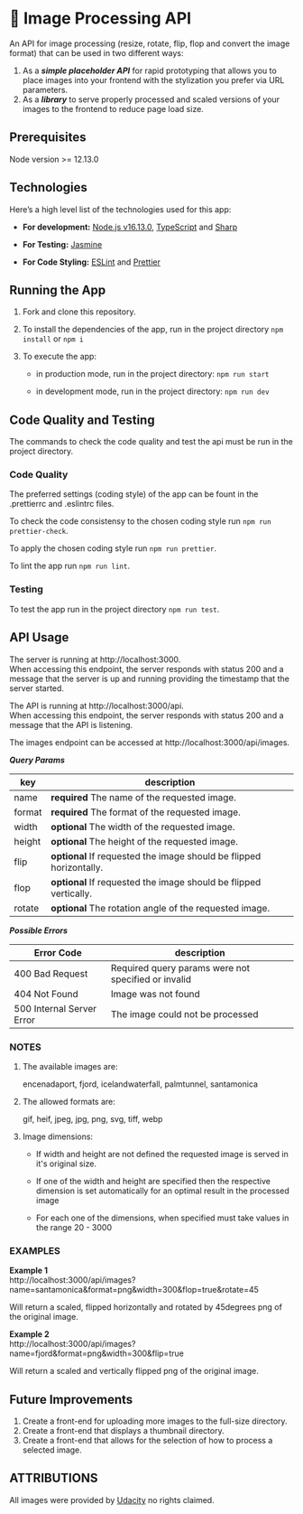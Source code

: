 # :rocket: Image Processing API

An API for image processing (resize, rotate, flip, flop and convert the image format) that can be used in two different ways:

1. As a **_simple placeholder API_** for rapid prototyping that allows you to place images into your frontend with the stylization you prefer via URL parameters.
2. As a **_library_** to serve properly processed and scaled versions of your images to the frontend to reduce page load size.

## Prerequisites

Node version >= 12.13.0

## Technologies

Here’s a high level list of the technologies used for this app:

- **For development:** [Node.js v16.13.0](https://nodejs.org/en/), [TypeScript](https://www.typescriptlang.org/) and [Sharp](https://www.npmjs.com/package/sharp)

- **For Testing:** [Jasmine](https://www.npmjs.com/package/jasmine)

- **For Code Styling:** [ESLint](https://eslint.org/) and [Prettier](https://prettier.io/)

## Running the App

1. Fork and clone this repository.

2. To install the dependencies of the app, run in the project directory `npm install` or `npm i`

3. To execute the app:

   - in production mode, run in the project directory: `npm run start`

   - in development mode, run in the project directory: `npm run dev`

## Code Quality and Testing

The commands to check the code quality and test the api must be run in the project directory.

### Code Quality

The preferred settings (coding style) of the app can be fount in the .prettierrc and .eslintrc files.

To check the code consistensy to the chosen coding style run `npm run prettier-check`.

To apply the chosen coding style run `npm run prettier`.

To lint the app run `npm run lint`.

### Testing

To test the app run in the project directory `npm run test`.

## API Usage

The server is running at http://localhost:3000.  
When accessing this endpoint, the server responds with status 200 and a message that the server is up and running providing the timestamp that the server started.

The API is running at http://localhost:3000/api.  
When accessing this endpoint, the server responds with status 200 and a message that the API is listening.

The images endpoint can be accessed at http://localhost:3000/api/images.

**_Query Params_**

| key    | description                                                         |
| ------ | ------------------------------------------------------------------- |
| name   | **required** The name of the requested image.                       |
| format | **required** The format of the requested image.                     |
| width  | **optional** The width of the requested image.                      |
| height | **optional** The height of the requested image.                     |
| flip   | **optional** If requested the image should be flipped horizontally. |
| flop   | **optional** If requested the image should be flipped vertically.   |
| rotate | **optional** The rotation angle of the requested image.             |




**_Possible Errors_**

| Error Code                | description                                         |
| ------------------------- | --------------------------------------------------- |
| 400 Bad Request           | Required query params were not specified or invalid |
| 404 Not Found             | Image was not found                                 |
| 500 Internal Server Error | The image could not be processed                    |

### NOTES

1. The available images are:

   encenadaport, fjord, icelandwaterfall, palmtunnel, santamonica

2. The allowed formats are:

   gif, heif, jpeg, jpg, png, svg, tiff, webp

3. Image dimensions:

   - If width and height are not defined the requested image is served in it's original size.

   - If one of the width and height are specified then the respective dimension is set automatically for an optimal result in the processed image

   - For each one of the dimensions, when specified must take values in the range 20 - 3000

### EXAMPLES

**Example 1**  
http://localhost:3000/api/images?name=santamonica&format=png&width=300&flop=true&rotate=45

Will return a scaled, flipped horizontally and rotated by 45degrees png of the original image.

**Example 2**  
http://localhost:3000/api/images?name=fjord&format=png&width=300&flip=true

Will return a scaled and vertically flipped png of the original image.

## Future Improvements

1. Create a front-end for uploading more images to the full-size directory.
2. Create a front-end that displays a thumbnail directory.
3. Create a front-end that allows for the selection of how to process a selected image.

## ATTRIBUTIONS

All images were provided by [Udacity](https://www.udacity.com/) no rights claimed.
